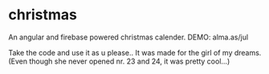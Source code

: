 christmas
=========

An angular and firebase powered christmas calender. DEMO: alma.as/jul

Take the code and use it as u please.. It was made for the girl of my dreams. (Even though she never opened nr. 23 and 24, it was pretty cool...)

